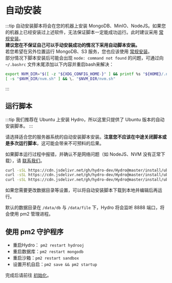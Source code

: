 # 自动安装

:::tip
自动安装脚本将会在您的机器上安装 MongoDB、MinIO、NodeJS。如果您的机器上已经安装过上述软件，无法保证脚本一定能成功运行。此时建议采用 [常规安装](/install/common.html)。  
**建议您在不保证自己可以手动安装成功的情况下采用自动脚本安装。**  
若您希望在另外位置运行 MongoDB、S3 服务，您也应该使用 [常规安装](/install/common.html)。  
部分情况下脚本安装后可能会出现 `node: command not found` 的问题，可通过向 `~/.bashrc` 文件末尾添加以下内容并重启bash来解决：
```sh
export NVM_DIR="$([ -z "${XDG_CONFIG_HOME-}" ] && printf %s "${HOME}/.nvm" || printf %s "${XDG_CONFIG_HOME}/nvm")"
[ -s "$NVM_DIR/nvm.sh" ] && \. "$NVM_DIR/nvm.sh"
```
:::

## 运行脚本

:::tip
我们推荐在 Ubuntu 上安装 Hydro，所以这里只提供了 Ubuntu 版本的自动安装脚本。
:::

请选择适合您的服务器系统的自动安装脚本安装。**注意您不应该在中途关闭脚本或是多次运行脚本**，这可能会带来不可预料的后果。

如果脚本运行过程中报错，并确认不是网络问题（如 NodeJS、NVM 没有正常下载），请 [联系我们](/#%E8%81%94%E7%B3%BB%E6%88%91%E4%BB%AC)。

```sh
curl -sSL https://cdn.jsdelivr.net/gh/hydro-dev/Hydro@master/install/ubuntu-1604.sh | bash # ubuntu 16.04
curl -sSL https://cdn.jsdelivr.net/gh/hydro-dev/Hydro@master/install/ubuntu-1804.sh | bash # ubuntu 18.04
curl -sSL https://cdn.jsdelivr.net/gh/hydro-dev/Hydro@master/install/ubuntu-2004.sh | bash # ubuntu 20.04
```

如果您需要更改数据目录等设置，可以将自动安装脚本下载到本地并编辑后再运行。

默认的数据目录在 `/data/db` 与 `/data/file` 下，Hydro 将会监听 8888 端口，将会使用 pm2 管理进程。

## 使用 pm2 守护程序

- 重启Hydro： `pm2 restart hydrooj`
- 重启数据库：`pm2 restart mongodb`
- 重启沙箱：`pm2 restart sandbox`
- 设置开机自启：`pm2 save && pm2 startup`

完成后请前往 [初始化](/install/init.html)。